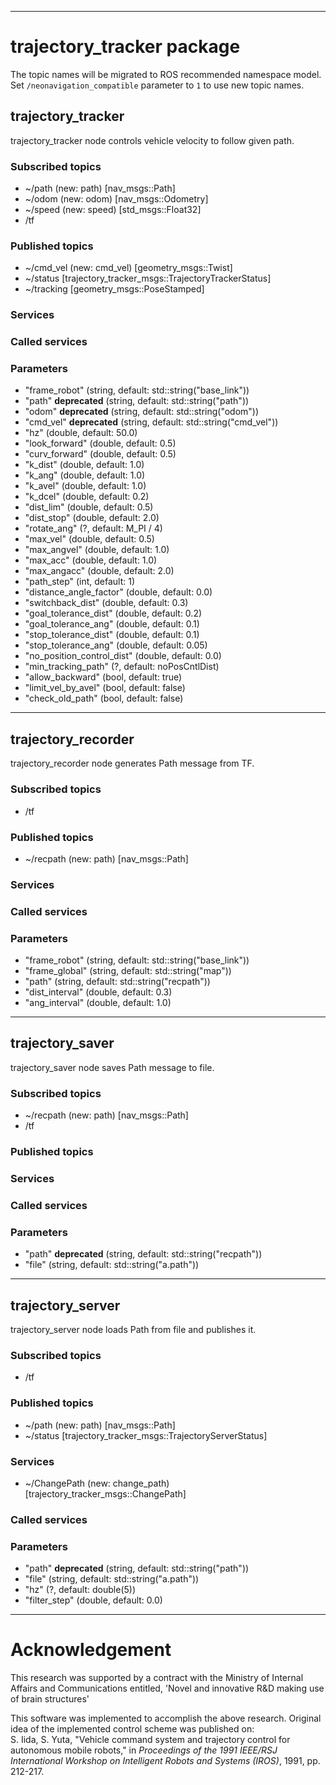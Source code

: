 ----
# trajectory_tracker package

The topic names will be migrated to ROS recommended namespace model.
Set `/neonavigation_compatible` parameter to `1` to use new topic names.

## trajectory_tracker

trajectory_tracker node controls vehicle velocity to follow given path.

### Subscribed topics

* ~/path (new: path) [nav_msgs::Path]
* ~/odom (new: odom) [nav_msgs::Odometry]
* ~/speed (new: speed) [std_msgs::Float32]
* /tf

### Published topics

* ~/cmd_vel (new: cmd_vel) [geometry_msgs::Twist]
* ~/status [trajectory_tracker_msgs::TrajectoryTrackerStatus]
* ~/tracking [geometry_msgs::PoseStamped]

### Services


### Called services


### Parameters

* "frame_robot" (string, default: std::string("base_link"))
* "path" **deprecated** (string, default: std::string("path"))
* "odom" **deprecated** (string, default: std::string("odom"))
* "cmd_vel" **deprecated** (string, default: std::string("cmd_vel"))
* "hz" (double, default: 50.0)
* "look_forward" (double, default: 0.5)
* "curv_forward" (double, default: 0.5)
* "k_dist" (double, default: 1.0)
* "k_ang" (double, default: 1.0)
* "k_avel" (double, default: 1.0)
* "k_dcel" (double, default: 0.2)
* "dist_lim" (double, default: 0.5)
* "dist_stop" (double, default: 2.0)
* "rotate_ang" (?, default: M_PI / 4)
* "max_vel" (double, default: 0.5)
* "max_angvel" (double, default: 1.0)
* "max_acc" (double, default: 1.0)
* "max_angacc" (double, default: 2.0)
* "path_step" (int, default: 1)
* "distance_angle_factor" (double, default: 0.0)
* "switchback_dist" (double, default: 0.3)
* "goal_tolerance_dist" (double, default: 0.2)
* "goal_tolerance_ang" (double, default: 0.1)
* "stop_tolerance_dist" (double, default: 0.1)
* "stop_tolerance_ang" (double, default: 0.05)
* "no_position_control_dist" (double, default: 0.0)
* "min_tracking_path" (?, default: noPosCntlDist)
* "allow_backward" (bool, default: true)
* "limit_vel_by_avel" (bool, default: false)
* "check_old_path" (bool, default: false)

----

## trajectory_recorder

trajectory_recorder node generates Path message from TF.

### Subscribed topics

* /tf

### Published topics

* ~/recpath (new: path) [nav_msgs::Path]

### Services


### Called services


### Parameters

* "frame_robot" (string, default: std::string("base_link"))
* "frame_global" (string, default: std::string("map"))
* "path" (string, default: std::string("recpath"))
* "dist_interval" (double, default: 0.3)
* "ang_interval" (double, default: 1.0)

----

## trajectory_saver

trajectory_saver node saves Path message to file.

### Subscribed topics

* ~/recpath (new: path) [nav_msgs::Path]
* /tf

### Published topics


### Services


### Called services


### Parameters

* "path" **deprecated** (string, default: std::string("recpath"))
* "file" (string, default: std::string("a.path"))

----

## trajectory_server

trajectory_server node loads Path from file and publishes it.

### Subscribed topics

* /tf

### Published topics

* ~/path (new: path) [nav_msgs::Path]
* ~/status [trajectory_tracker_msgs::TrajectoryServerStatus]

### Services

* ~/ChangePath (new: change_path) [trajectory_tracker_msgs::ChangePath]

### Called services


### Parameters

* "path" **deprecated** (string, default: std::string("path"))
* "file" (string, default: std::string("a.path"))
* "hz" (?, default: double(5))
* "filter_step" (double, default: 0.0)

----


# Acknowledgement

This research was supported by a contract with the Ministry of Internal Affairs and Communications entitled, 'Novel and innovative R&D making use of brain structures'


This software was implemented to accomplish the above research.
Original idea of the implemented control scheme was published on:  
S. Iida, S. Yuta, "Vehicle command system and trajectory control for autonomous mobile robots," in *Proceedings of the 1991 IEEE/RSJ International Workshop on Intelligent Robots and Systems (IROS)*, 1991, pp. 212-217.
